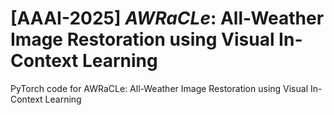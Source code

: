 # [AAAI-2025] *AWRaCLe*: All-Weather Image Restoration using Visual In-Context Learning
PyTorch code for AWRaCLe: All-Weather Image Restoration using Visual In-Context Learning
